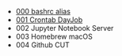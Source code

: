 * [000 bashrc alias](000/run.sh)
* [001 Crontab DayJob](001)
* 002 Jupyter Notebook Server
* 003 Homebrew macOS 
* 004 Github CUT